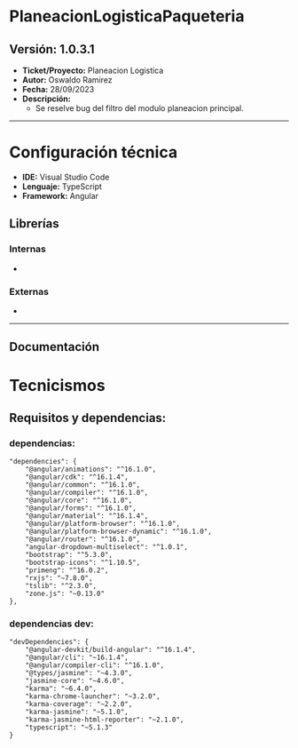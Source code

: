 # PlaneacionLogisticaPaqueteria

## Versión: 1.0.3.1

- __Ticket/Proyecto:__ Planeacion Logistica
- __Autor:__ Oswaldo Ramirez
- __Fecha:__ 28/09/2023
- __Descripción:__
  - Se reselve bug del filtro del modulo planeacion principal.

--------
# Configuración técnica
- __IDE:__ Visual Studio Code
- __Lenguaje:__ TypeScript
- __Framework:__ Angular

## Librerías
### Internas
-
### Externas
-
--------------
## Documentación
# Tecnicismos
## Requisitos y dependencias: 
### dependencias: 
```
"dependencies": {
    "@angular/animations": "^16.1.0",
    "@angular/cdk": "^16.1.4",
    "@angular/common": "^16.1.0",
    "@angular/compiler": "^16.1.0",
    "@angular/core": "^16.1.0",
    "@angular/forms": "^16.1.0",
    "@angular/material": "^16.1.4",
    "@angular/platform-browser": "^16.1.0",
    "@angular/platform-browser-dynamic": "^16.1.0",
    "@angular/router": "^16.1.0",
    "angular-dropdown-multiselect": "^1.0.1",
    "bootstrap": "^5.3.0",
    "bootstrap-icons": "^1.10.5",
    "primeng": "^16.0.2",
    "rxjs": "~7.8.0",
    "tslib": "^2.3.0",
    "zone.js": "~0.13.0"
},
```
### dependencias dev: 
```
"devDependencies": {
    "@angular-devkit/build-angular": "^16.1.4",
    "@angular/cli": "~16.1.4",
    "@angular/compiler-cli": "^16.1.0",
    "@types/jasmine": "~4.3.0",
    "jasmine-core": "~4.6.0",
    "karma": "~6.4.0",
    "karma-chrome-launcher": "~3.2.0",
    "karma-coverage": "~2.2.0",
    "karma-jasmine": "~5.1.0",
    "karma-jasmine-html-reporter": "~2.1.0",
    "typescript": "~5.1.3"
}
```
